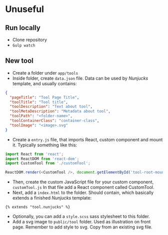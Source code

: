 # Unuseful

## Run locally
* Clone repository
* `Gulp watch`

## New tool
* Create a folder under `app/tools`
* Inside folder, create `data.json` file. Data can be used by *Nunjucks* template, and usually contains:

```json
{
  "pageTitle": "Tool Page Title",
  "toolTitle": "Tool title",
  "toolDescription": "Text about tool",
  "toolMetaDescription": "Metadata about tool",
  "toolPath": "<folder-name>",
  "toolContainerClass": "container-class",
  "toolImage": "<image>.svg"
}
```

* Create a `entry.js` file, that imports React, custom component and mount it. Typically something like this:

```javascript
import React from 'react';
import ReactDOM from 'react-dom';
import CustomTool from './customTool';

ReactDOM.render(<CustomTool />, document.getElementById('tool-root-mount') );
```
* Then, create the custom JavaScript file for your custom component, `customTool.js` In that file add a React component called CustomTool.
* Next, add a `index.html` to the folder. Should contain, which basically extends a finished *Nunjucks* template:
```
{% extends "tool.nunjucks" %}
```
* Optionally, you can add a `style.scss` sass stylesheet to this folder.
* Add a svg image to `public/tool` folder. Used as illustration on front page. Remember to add style to svg. Copy from an existing svg file.
